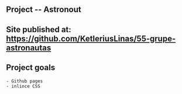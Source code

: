 ## Project -- Astronout


## Site published at: https://github.com/KetleriusLinas/55-grupe-astronautas


## Project goals
    - Github pages
    - inlince CSS


